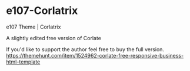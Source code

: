 # e107-Corlatrix
e107 Theme | Corlatrix

A slightly edited free version of Corlate

If you'd like to support the author feel free to buy the full version.
https://themehunt.com/item/1524962-corlate-free-responsive-business-html-template

